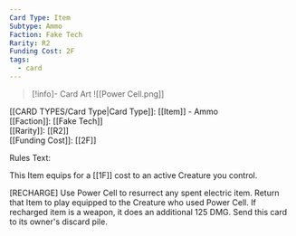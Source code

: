 ```yaml
---
Card Type: Item
Subtype: Ammo
Faction: Fake Tech
Rarity: R2
Funding Cost: 2F
tags:
  - card
---
```

> [!info]- Card Art
> ![[Power Cell.png]]

[[CARD TYPES/Card Type|Card Type]]: [[Item]] - Ammo  
[[Faction]]: [[Fake Tech]]  
[[Rarity]]: [[R2]]  
[[Funding Cost]]: [[2F]]  

Rules Text:  

This Item equips for a [[1F]] cost to an active Creature you control.  

[RECHARGE] Use Power Cell to resurrect any spent electric item.
Return that Item to play equipped to the Creature who used Power Cell.
If recharged item is a weapon, it does an additional 125 DMG.
Send this card to its owner's discard pile.  